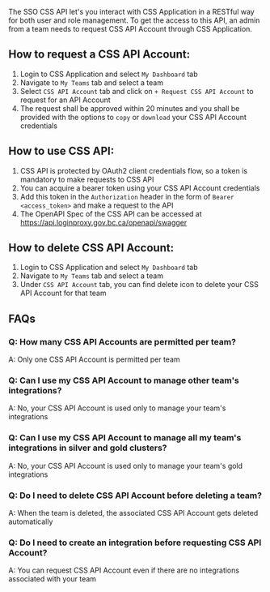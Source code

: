 The SSO CSS API let's you interact with CSS Application in a RESTful way for both user and role management. To get the access to this API, an admin from a team needs to request CSS API Account through CSS Application.

## How to request a CSS API Account:

1. Login to CSS Application and select `My Dashboard` tab
1. Navigate to `My Teams` tab and select a team
1. Select `CSS API Account` tab and click on `+ Request CSS API Account` to request for an API Account
1. The request shall be approved within 20 minutes and you shall be provided with the options to `copy` or `download` your CSS API Account credentials

## How to use CSS API:

1. CSS API is protected by OAuth2 client credentials flow, so a token is mandatory to make requests to CSS API
1. You can acquire a bearer token using your CSS API Account credentials
1. Add this token in the `Authorization` header in the form of `Bearer <access_token>` and make a request to the API
1. The OpenAPI Spec of the CSS API can be accessed at https://api.loginproxy.gov.bc.ca/openapi/swagger

## How to delete CSS API Account:

1. Login to CSS Application and select `My Dashboard` tab
1. Navigate to `My Teams` tab and select a team
1. Under `CSS API Account` tab, you can find delete icon to delete your CSS API Account for that team

## FAQs
### Q: How many CSS API Accounts are permitted per team?
A: Only one CSS API Account is permitted per team

### Q: Can I use my CSS API Account to manage other team's integrations?
A: No, your CSS API Account is used only to manage your team's integrations

### Q: Can I use my CSS API Account to manage all my team's integrations in silver and gold clusters?
A: No, your CSS API Account is used only to manage your team's gold integrations

### Q: Do I need to delete CSS API Account before deleting a team?
A: When the team is deleted, the associated CSS API Account gets deleted automatically

### Q: Do I need to create an integration before requesting CSS API Account?
A: You can request CSS API Account even if there are no integrations associated with your team 